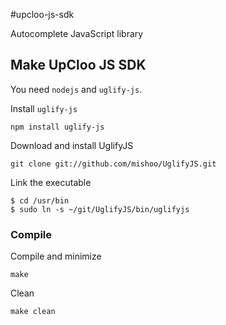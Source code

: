 #upcloo-js-sdk

Autocomplete JavaScript library

## Make UpCloo JS SDK

You need `nodejs` and `uglify-js`.

Install `uglify-js`

```shell
npm install uglify-js
```

Download and install UglifyJS

```
git clone git://github.com/mishoo/UglifyJS.git
```

Link the executable

```
$ cd /usr/bin
$ sudo ln -s ~/git/UglifyJS/bin/uglifyjs
```

### Compile

Compile and minimize

```
make
```

Clean

```
make clean
```
